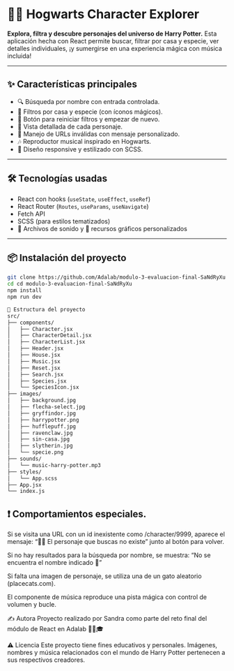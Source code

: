 # 🧙‍♀️ Hogwarts Character Explorer

**Explora, filtra y descubre personajes del universo de Harry Potter.** Esta aplicación hecha con React permite buscar, filtrar por casa y especie, ver detalles individuales, ¡y sumergirse en una experiencia mágica con música incluida!

---

## ✨ Características principales

- 🔍 Búsqueda por nombre con entrada controlada.
- 🏰 Filtros por casa y especie (con íconos mágicos).
- 🔄 Botón para reiniciar filtros y empezar de nuevo.
- 📄 Vista detallada de cada personaje.
- 🚫 Manejo de URLs inválidas con mensaje personalizado.
- 🎶 Reproductor musical inspirado en Hogwarts.
- 📱 Diseño responsive y estilizado con SCSS.

---

## 🛠️ Tecnologías usadas

- React con hooks (`useState`, `useEffect`, `useRef`)
- React Router (`Routes`, `useParams`, `useNavigate`)
- Fetch API
- SCSS (para estilos tematizados)
- 🎵 Archivos de sonido y 🎨 recursos gráficos personalizados

---

## 📦 Instalación del proyecto

```bash
git clone https://github.com/Adalab/modulo-3-evaluacion-final-SaNdRyXu
cd cd modulo-3-evaluacion-final-SaNdRyXu
npm install
npm run dev

📁 Estructura del proyecto
src/
├── components/
│   ├── Character.jsx
│   ├── CharacterDetail.jsx
│   ├── CharacterList.jsx
│   ├── Header.jsx
│   ├── House.jsx
│   ├── Music.jsx
│   ├── Reset.jsx
│   ├── Search.jsx
│   ├── Species.jsx
│   └── SpeciesIcon.jsx
├── images/
│   ├── background.jpg
│   ├── flecha-select.jpg
│   ├── gryffindor.jpg
│   ├── harrypotter.png
│   ├── hufflepuff.jpg
│   ├── ravenclaw.jpg
│   ├── sin-casa.jpg
│   ├── slytherin.jpg
│   └── specie.png
├── sounds/
│   └── music-harry-potter.mp3
├── styles/
│   └── App.scss
├── App.jsx
└── index.js

```

## ❗ Comportamientos especiales.

Si se visita una URL con un id inexistente como /character/9999, aparece el mensaje: “🧙‍♂️ El personaje que buscas no existe” junto al botón para volver.

Si no hay resultados para la búsqueda por nombre, se muestra: “No se encuentra el nombre indicado 🧹”

Si falta una imagen de personaje, se utiliza una de un gato aleatorio (placecats.com).

El componente de música reproduce una pista mágica con control de volumen y bucle.


✍️ Autora
Proyecto realizado por Sandra como parte del reto final del módulo de React en Adalab 🧙‍♀️🎓

⚠️ Licencia
Este proyecto tiene fines educativos y personales. Imágenes, nombres y música relacionados con el mundo de Harry Potter pertenecen a sus respectivos creadores.